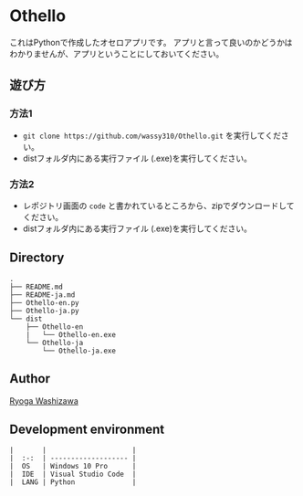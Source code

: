 # Othello
これはPythonで作成したオセロアプリです。
アプリと言って良いのかどうかはわかりませんが、アプリということにしておいてください。

## 遊び方
### 方法1
- `git clone https://github.com/wassy310/Othello.git` を実行してください。
- distフォルダ内にある実行ファイル (.exe)を実行してください。

### 方法2
- レポジトリ画面の `code` と書かれているところから、zipでダウンロードしてください。
- distフォルダ内にある実行ファイル (.exe)を実行してください。

## Directory
```
.
├── README.md
├── README-ja.md
├── Othello-en.py
├── Othello-ja.py
└── dist
    ├── Othello-en
    |   └── Othello-en.exe
    └── Othello-ja
        └── Othello-ja.exe
```

## Author
[Ryoga Washizawa](https://github.com/wassy310)

## Development environment
```
|       |                     |
|  :-:  | ------------------- |
|  OS   | Windows 10 Pro      |
|  IDE  | Visual Studio Code  |
|  LANG | Python              |
```
